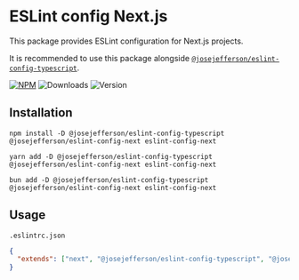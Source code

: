 # ESLint config Next.js

This package provides ESLint configuration for Next.js projects.

It is recommended to use this package alongside [`@josejefferson/eslint-config-typescript`](https://www.npmjs.com/package/@josejefferson/eslint-config-typescript).

[![NPM](https://img.shields.io/badge/NPM-%23CB3837.svg?style=for-the-badge&logo=npm&logoColor=white)](https://www.npmjs.com/package/@josejefferson/eslint-config-next)
![Downloads](https://img.shields.io/npm/dm/@josejefferson/eslint-config-next?style=for-the-badge)
![Version](https://img.shields.io/npm/v/@josejefferson/eslint-config-next?style=for-the-badge&label=Version)

## Installation

```fish
npm install -D @josejefferson/eslint-config-typescript @josejefferson/eslint-config-next eslint-config-next

yarn add -D @josejefferson/eslint-config-typescript @josejefferson/eslint-config-next eslint-config-next

bun add -D @josejefferson/eslint-config-typescript @josejefferson/eslint-config-next eslint-config-next
```

## Usage

`.eslintrc.json`

```json
{
  "extends": ["next", "@josejefferson/eslint-config-typescript", "@josejefferson/eslint-config-next"]
}
```
